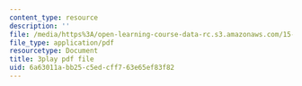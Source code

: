 ```yaml
---
content_type: resource
description: ''
file: /media/https%3A/open-learning-course-data-rc.s3.amazonaws.com/15-401-finance-theory-i-fall-2008/6a63011abb25c5edcff763e65ef83f82_tL7Lcl90Sc0.pdf
file_type: application/pdf
resourcetype: Document
title: 3play pdf file
uid: 6a63011a-bb25-c5ed-cff7-63e65ef83f82
---
```

